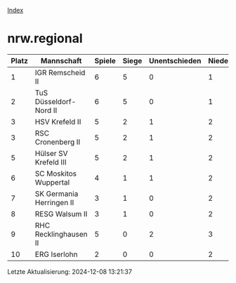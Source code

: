 [Index](./README.md)

# nrw.regional

| Platz |  Mannschaft |  Spiele |  Siege |  Unentschieden |  Niederlagen |  Tore |  Differenz |  Punkte | 
| --- |  --- |  --- |  --- |  --- |  --- |  --- |  --- |  --- |  
|  1 |   IGR Remscheid II |   6 |   5 |   0 |   1 |   47:24 |   23 |   15 |  
|  2 |   TuS Düsseldorf-Nord II |   6 |   5 |   0 |   1 |   38:21 |   17 |   15 |  
|  3 |   HSV Krefeld II |   5 |   2 |   1 |   2 |   24:19 |   5 |   7 |  
|  3 |   RSC Cronenberg II |   5 |   2 |   1 |   2 |   25:20 |   5 |   7 |  
|  5 |   Hülser SV Krefeld III |   5 |   2 |   1 |   2 |   20:34 |   -14 |   7 |  
|  6 |   SC Moskitos Wuppertal |   4 |   1 |   1 |   2 |   18:21 |   -3 |   4 |  
|  7 |   SK Germania Herringen II |   3 |   1 |   0 |   2 |   14:18 |   -4 |   3 |  
|  8 |   RESG Walsum II |   3 |   1 |   0 |   2 |   14:25 |   -11 |   3 |  
|  9 |   RHC Recklinghausen II |   5 |   0 |   2 |   3 |   15:26 |   -11 |   2 |  
|  10 |   ERG Iserlohn |   2 |   0 |   0 |   2 |   7:14 |   -7 |   0 |  


Letzte Aktualisierung: 2024-12-08 13:21:37